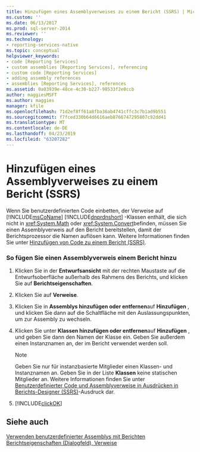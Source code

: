 ```yaml
---
title: Hinzufügen eines Assemblyverweises zu einem Bericht (SSRS) | Microsoft-Dokumentation
ms.custom: ''
ms.date: 06/13/2017
ms.prod: sql-server-2014
ms.reviewer: ''
ms.technology:
- reporting-services-native
ms.topic: conceptual
helpviewer_keywords:
- code [Reporting Services]
- custom assemblies [Reporting Services], referencing
- custom code [Reporting Services]
- adding assembly references
- assemblies [Reporting Services], references
ms.assetid: 0a03939e-48ce-4c30-b227-98533f2e0ccb
author: maggiesMSFT
ms.author: maggies
manager: kfile
ms.openlocfilehash: 71d2ef8ff61a8fba36ab4741cffc3c7b1ad9b551
ms.sourcegitcommit: f7fced330b64d6616aeb8766747295807c92dd41
ms.translationtype: MT
ms.contentlocale: de-DE
ms.lasthandoff: 04/23/2019
ms.locfileid: "63207282"
---
```

# <a name="add-an-assembly-reference-to-a-report-ssrs"></a>Hinzufügen eines Assemblyverweises zu einem Bericht (SSRS)
  Wenn Sie benutzerdefinierten Code einbetten, der Verweise auf [!INCLUDE[msCoName](../../includes/msconame-md.md)] [!INCLUDE[dnprdnshort](../../includes/dnprdnshort-md.md)] -Klassen enthält, die sich nicht in <xref:System.Math> oder <xref:System.Convert>befinden, müssen Sie einen Assemblyverweis auf den Bericht bereitstellen, damit der Berichtsprozessor die Namen auflösen kann. Weitere Informationen finden Sie unter [Hinzufügen von Code zu einem Bericht &#40;SSRS&#41;](add-code-to-a-report-ssrs.md).  
  
### <a name="to-add-an-assembly-reference-to-a-report"></a>So fügen Sie einen Assemblyverweis einem Bericht hinzu  
  
1.  Klicken Sie in der **Entwurfsansicht** mit der rechten Maustaste auf die Entwurfsoberfläche außerhalb des Rahmens des Berichts, und klicken Sie auf **Berichtseigenschaften**.  
  
2.  Klicken Sie auf **Verweise**.  
  
3.  Klicken Sie in **Assemblys hinzufügen oder entfernen**auf **Hinzufügen** , und klicken Sie dann auf die Schaltfläche mit den Auslassungspunkten, um zur Assembly zu wechseln.  
  
4.  Klicken Sie unter **Klassen hinzufügen oder entfernen**auf **Hinzufügen** , und geben Sie dann den Namen der Klasse ein. Geben Sie außerdem einen Instanznamen an, der im Bericht verwendet werden soll.  
  
    > [!NOTE]  
    >  Geben Sie nur für instanzbasierte Mitglieder einen Klassen- und Instanznamen an. Geben Sie in der Liste **Klassen** keine statischen Mitglieder an. Weitere Informationen finden Sie unter [Benutzerdefinierter Code und Assemblyverweise in Ausdrücken in Berichts-Designer &#40;SSRS&#41;](custom-code-and-assembly-references-in-expressions-in-report-designer-ssrs.md)-Ausdruck dar.  
  
5.  [!INCLUDE[clickOK](../../includes/clickok-md.md)]  
  
## <a name="see-also"></a>Siehe auch  
 [Verwenden benutzerdefinierter Assemblys mit Berichten](../custom-assemblies/using-custom-assemblies-with-reports.md)   
 [Berichtseigenschaften (Dialogfeld), Verweise](../report-properties-dialog-box-references.md)  
  
  

